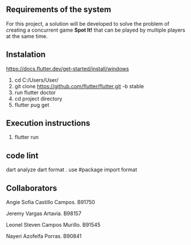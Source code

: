## Requirements of the system
For this project, a solution will be developed to solve the problem of creating a concurrent game **Spot It!** that can be played by multiple players at the same time.

## Instalation
https://docs.flutter.dev/get-started/install/windows

1) cd C:/Users/User/
2) git clone https://github.com/flutter/flutter.git -b stable
3) run flutter doctor
4) cd project directory
5) flutter pug get

## Execution instructions
1) flutter run

## code lint
dart analyze 
dart format .
use #package import format

## Collaborators
Angie Sofia Castillo Campos. B91750

Jeremy Vargas Artavia. B98157

Leonel Steven Campos Murillo. B91545

Nayeri Azofeifa Porras. B90841
